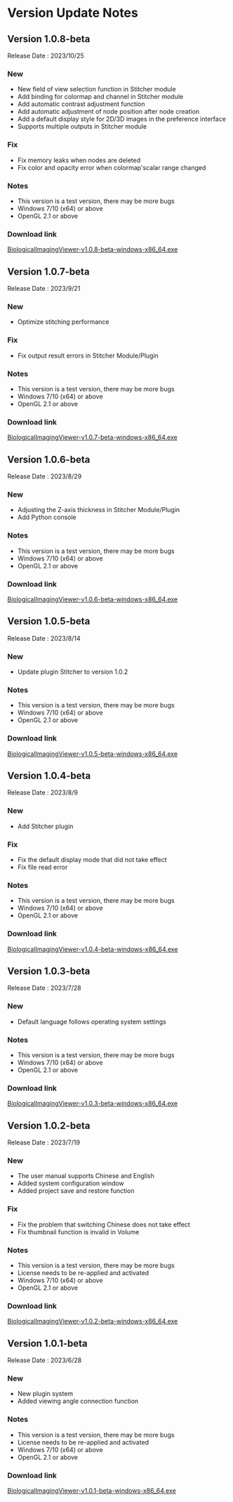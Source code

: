 # Version Update Notes

## Version 1.0.8-beta

Release Date : 2023/10/25

### New
* New field of view selection function in Stitcher module
* Add binding for colormap and channel in Stitcher module
* Add automatic contrast adjustment function
* Add automatic adjustment of node position after node creation
* Add a default display style for 2D/3D images in the preference interface
* Supports multiple outputs in Stitcher module

### Fix
* Fix memory leaks when nodes are deleted
* Fix color and opacity error when colormap'scalar range changed

### Notes
* This version is a test version, there may be more bugs
* Windows 7/10 (x64) or above  
* OpenGL 2.1 or above

### Download link
[BiologicalImagingViewer-v1.0.8-beta-windows-x86_64.exe](http://71.131.244.138:22224/Image-1.0.8-beta/BiologicalImagingViewer-v1.0.8-beta-windows-x86_64.exe)

## Version 1.0.7-beta

Release Date : 2023/9/21

### New
* Optimize stitching performance

### Fix
* Fix output result errors in Stitcher Module/Plugin

### Notes
* This version is a test version, there may be more bugs
* Windows 7/10 (x64) or above  
* OpenGL 2.1 or above

### Download link
[BiologicalImagingViewer-v1.0.7-beta-windows-x86_64.exe](http://71.131.244.138:22224/Image-1.0.7-beta/BiologicalImagingViewer-v1.0.7-beta-windows-x86_64.exe)

## Version 1.0.6-beta

Release Date : 2023/8/29

### New
* Adjusting the Z-axis thickness in Stitcher Module/Plugin
* Add Python console


### Notes
* This version is a test version, there may be more bugs
* Windows 7/10 (x64) or above  
* OpenGL 2.1 or above

### Download link
[BiologicalImagingViewer-v1.0.6-beta-windows-x86_64.exe](http://71.131.244.138:22224/Image-1.0.6-beta/BiologicalImagingViewer-v1.0.6-beta-windows-x86_64.exe)

## Version 1.0.5-beta

Release Date : 2023/8/14

### New
* Update plugin Stitcher to version 1.0.2

### Notes
* This version is a test version, there may be more bugs
* Windows 7/10 (x64) or above  
* OpenGL 2.1 or above

### Download link
[BiologicalImagingViewer-v1.0.5-beta-windows-x86_64.exe](http://71.131.244.138:22224/Image-1.0.5-beta/BiologicalImagingViewer-v1.0.5-beta-windows-x86_64.exe)

## Version 1.0.4-beta

Release Date : 2023/8/9

### New
* Add Stitcher plugin

### Fix
* Fix the default display mode that did not take effect
* Fix file read error

### Notes
* This version is a test version, there may be more bugs
* Windows 7/10 (x64) or above  
* OpenGL 2.1 or above

### Download link
[BiologicalImagingViewer-v1.0.4-beta-windows-x86_64.exe](http://71.131.244.138:22224/Image-1.0.4-beta/BiologicalImagingViewer-v1.0.4-beta-windows-x86_64.exe)

## Version 1.0.3-beta

Release Date : 2023/7/28

### New
* Default language follows operating system settings

### Notes
* This version is a test version, there may be more bugs
* Windows 7/10 (x64) or above  
* OpenGL 2.1 or above

### Download link
[BiologicalImagingViewer-v1.0.3-beta-windows-x86_64.exe](http://71.131.244.138:22224/Image-1.0.3-beta/BiologicalImagingViewer-v1.0.3-beta-windows-x86_64.exe)

## Version 1.0.2-beta

Release Date : 2023/7/19

### New
* The user manual supports Chinese and English
* Added system configuration window
* Added project save and restore function

### Fix
* Fix the problem that switching Chinese does not take effect
* Fix thumbnail function is invalid in Volume

### Notes
* This version is a test version, there may be more bugs
* License needs to be re-applied and activated
* Windows 7/10 (x64) or above  
* OpenGL 2.1 or above

### Download link
[BiologicalImagingViewer-v1.0.2-beta-windows-x86_64.exe](http://71.131.244.138:22224/Image-1.0.2-beta/BiologicalImagingViewer-v1.0.2-beta-windows-x86_64.exe)

## Version 1.0.1-beta

Release Date : 2023/6/28

### New
* New plugin system
* Added viewing angle connection function

### Notes
* This version is a test version, there may be more bugs
* License needs to be re-applied and activated
* Windows 7/10 (x64) or above  
* OpenGL 2.1 or above

### Download link
[BiologicalImagingViewer-v1.0.1-beta-windows-x86_64.exe](http://71.131.244.138:22224/Image-1.0.1-beta/BiologicalImagingViewer-v1.0.1-beta-windows-x86_64.exe)
